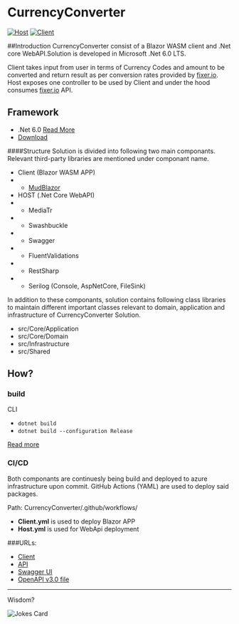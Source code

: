 # CurrencyConverter
[![Host](https://github.com/shahzadali-khan/CurrencyConverter/actions/workflows/Host.yml/badge.svg)](https://github.com/shahzadali-khan/CurrencyConverter/actions/workflows/Host.yml) [![Client](https://github.com/shahzadali-khan/CurrencyConverter/actions/workflows/Client.yml/badge.svg)](https://github.com/shahzadali-khan/CurrencyConverter/actions/workflows/Client.yml)

##Introduction
CurrencyConverter consist of a Blazor WASM client and .Net core WebAPI.Solution is developed in Microsoft .Net 6.0 LTS.

Client takes input from user in terms of Currency Codes and amount to be converted and return result as per conversion rates provided by [fixer.io](https://fixer.io/). Host exposes one controller to be used by Client and under the hood consumes [fixer.io](https://fixer.io/) API.

## Framework
- .Net 6.0 [Read More](https://docs.microsoft.com/en-us/dotnet/core/whats-new/dotnet-6) 
- [Download](https://dotnet.microsoft.com/en-us/download/dotnet/6.0)

####Structure
Solution is divided into following two main componants. Relevant third-party libraries are mentioned under componant name.

- Client (Blazor WASM APP)
- - [MudBlazor ](https://mudblazor.com/)
- HOST (.Net Core WebAPI)
- - MediaTr
- - Swashbuckle
- - Swagger
- - FluentValidations
- - RestSharp
- - Serilog (Console, AspNetCore, FileSink)

In addition to these componants, solution contains following class libraries to maintain different important classes relevant to domain, application and infrastructure of CurrencyConverter Solution.

- src/Core/Application
- src/Core/Domain
- src/Infrastructure
- src/Shared

## How?
### build

CLI
- `dotnet build`
- `dotnet build --configuration Release`

[Read more](https://docs.microsoft.com/en-us/dotnet/core/tools/dotnet-build)

### CI/CD
Both componants are continuesly being build and deployed to azure infrastructure upon commit. GitHub Actions (YAML) are used to deploy said packages.

Path: CurrencyConverter/.github/workflows/
- **Client.yml** is used to deploy Blazor APP
- **Host.yml** is used for WebApi deployment

###URLs:
- [Client](https://netwealthcurrencyconverterclient.azurewebsites.net/)
- [API](https://netwealthcurrencyconverterhost.azurewebsites.net/)
- [Swagger UI](https://netwealthcurrencyconverterhost.azurewebsites.net/swagger/index.html)
- [OpenAPI v3.0 file](https://netwealthcurrencyconverterhost.azurewebsites.net/swagger/v1/swagger.json)

----
Wisdom?

![Jokes Card](https://readme-jokes.vercel.app/api)
